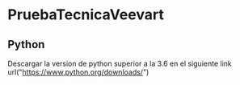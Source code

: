 # PruebaTecnicaVeevart
## Python
Descargar la version de python superior a la 3.6 en el siguiente link url("https://www.python.org/downloads/")
